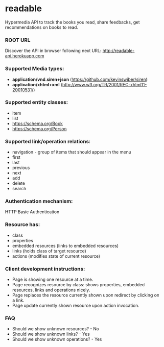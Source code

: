 # readable

Hypermedia API to track the books you read, share feedbacks, get recommendations on books to read.

### ROOT URL
Discover the API in browser following next URL:
http://readable-api.herokuapp.com

### Supported Media types:  
- **application/vnd.siren+json** (https://github.com/kevinswiber/siren)
- **application/xhtml+xml** (http://www.w3.org/TR/2001/REC-xhtml11-20010531/)

### Supported entity classes:
- item
- list
- https://schema.org/Book
- https://schema.org/Person

### Supported link/operation relations:
- navigation - group of items that should appear in the menu
- first
- last
- previous
- next
- add
- delete
- search

### Authentication mechanism:
HTTP Basic Authentication

### Resource has:
- class
- properties
- embedded resources (links to embedded resources)
- links (holds class of target resource)
- actions (modifies state of current resource)

### Client development instructions:
- Page is showing one resource at a time.
- Page recognizes resource by class: shows properties, embedded resources, links and operations nicely.
- Page replaces the resource currently shown upon redirect by clicking on a link.
- Page update currently shown resource upon action invocation.

### FAQ
* Should we show unknown resources? - No
* Should we show unknown links? - Yes 
* Should we show unknown operations? - Yes

